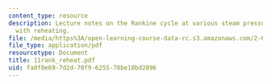 ```yaml
---
content_type: resource
description: Lecture notes on the Rankine cycle at various steam pressures and temperatures
  with reheating.
file: /media/https%3A/open-learning-course-data-rc.s3.amazonaws.com/2-611-marine-power-and-propulsion-fall-2006/fa0f0e697d2d70f9625578be10bd2896_11rank_reheat.pdf
file_type: application/pdf
resourcetype: Document
title: 11rank_reheat.pdf
uid: fa0f0e69-7d2d-70f9-6255-78be10bd2896
---
```

